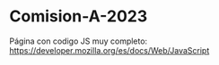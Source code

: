 # Comision-A-2023

Página con codigo JS muy completo: https://developer.mozilla.org/es/docs/Web/JavaScript 


